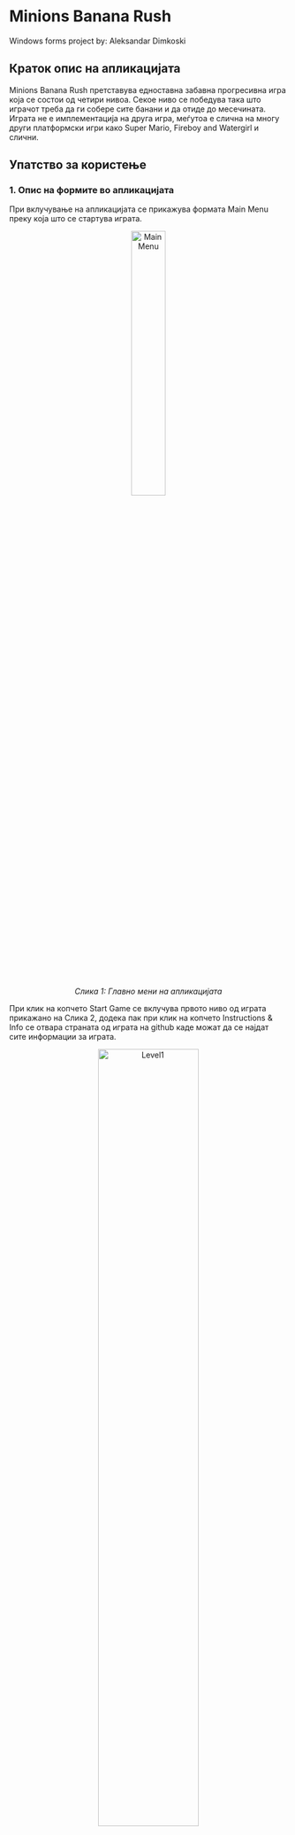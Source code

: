 # Minions Banana Rush
Windows forms project by: Aleksandar Dimkoski
<br>

## Краток опис на апликацијата
Minions Banana Rush претставува едноставна забавна прогресивна игра која се состои од четири нивоа. Секое ниво се победува така што играчот треба да ги 
собере сите банани и да отиде до месечината. Играта не е имплементација на друга игра, меѓутоа е слична на многу други 
платформски игри како Super Mario, Fireboy and Watergirl и слични.

## Упатство за користење

### 1. Опис на формите во апликацијата
При вклучување на апликацијата се прикажува формата Main Menu преку која што се стартува играта. 

<p align="center">
    <img width=35% src="img/MainMenu.png?raw=true" alt="MainMenu"> <br>
    <i>Слика 1: Главно мени на апликацијата</i>
</p>

При клик на копчето Start Game се вклучува првото ниво од играта прикажано на Слика 2, додека пак при клик на копчето Instructions & Info се отвара страната од играта на
github каде можат да се најдат сите информации за играта.

<p align="center">
    <img width=60% src="img/Level1.png" alt="Level1"> <br>
    <i>Слика 2: Ниво 1 на играта</i>
</p>

Откако ќе се соберат сите банани и ќе се дојде до месечината нивото се смета за поминато, и ќе се прикаже messagebox како на Слика 3 каде што доколку играчот кликне ок, ќе
се ќе се отвори ниво 2, а доколку кликне Cancel ќе се затвори формата.

<p align="center">
    <img width=60% src="img/Message.png" alt="message"> <br>
    <i>Слика 3: Порака при поминато ниво</i>
</p>

Доколку играчот отиде до месечината но не ги собрал сите банани ќе му се прикаже порака како на Слика 4.

<p align="center">
    <img width=60% src="img/error.png" alt="ErrorMessage"> <br>
    <i>Слика 4: Порака доколку не се собрани сите банани</i>
</p>

Во продолжение се прикажани останатите нивоа на играта:

<p align="center">
    <img width=60% src="img/Level2.png" alt="Level2"> <br>
    <i>Слика 5: Ниво 2</i>
</p>

<p align="center">
    <img width=60% src="img/Level3.png" alt="Level3"> <br>
    <i>Слика 6: Ниво 3</i>
</p>

<p align="center">
    <img width=60% src="img/Level4.png" alt="Level4"> <br>
    <i>Слика 7: Ниво 4</i>
</p>

Карактеристично за нивоата 2,3 и 4 е тоа што дел од платформите се движат по x или y оска.

### 2. Контроли за играње

← - Го движи карактерот на лево

→ - Го движи карактерот на десно

Space key - Скок

### 3. Опис на имплементацијата

Играта е имплементирана со помош на тајмер, два keyUp и keyDown настани и pictureBox компоненти. Главната форма служи како контролер кој ги отвара сите 
други форми и во продолжение може да се види btnStartGame_Click настанот кој што при клик на Start Game се активира и потоа за секое ниво проверува дали е поминато:
```c#
private void btnStartGame_Click(object sender, EventArgs e)
        {
            Level1 l = new Level1();
            var d = l.ShowDialog();
            if (d == DialogResult.OK)
            {
                Level2 l2 = new Level2();
                var rez = l2.ShowDialog();
                if (rez == DialogResult.OK)
                {
                    Level3 l3 = new Level3();
                    var rezl3= l3.ShowDialog();
                    if (rezl3 == DialogResult.OK)
                    {
                        Level4 l4 = new Level4();
                        var rezl4 = l4.ShowDialog();
                        if (rezl4 == DialogResult.Yes)
                        {
                            Application.Restart();
                        }
                        else if (rezl4 == DialogResult.No)
                        {
                            this.Close();
                        }
                    }
                }
                if (rez == DialogResult.Cancel)
                {
                    l2.Close();
                }
            }
            else if (d == DialogResult.Cancel)
            {
                l.Close();
            }
        }
```
Со помош на настаните keyUp и keyDown се контролира дали играчот кликнал space,left или right. Во формата се чуваат локални bool променливи на кои вредностите им се
менуваат со помош на овие настани:
```c#
private void Level1_KeyDown(object sender, KeyEventArgs e)
        {
            if (e.KeyCode == Keys.Left)
            {
                left = true;
            }
            if (e.KeyCode == Keys.Right)
            {
                right = true;
            }
            if (e.KeyCode == Keys.Space)
            {
                jumping = true;
            }
        }
```
```c#
private void Level1_KeyUp(object sender, KeyEventArgs e)
        {
            if (e.KeyCode == Keys.Left)
            {
                left = false;
            }
            if (e.KeyCode == Keys.Right)
            {
                right = false;
            }
            if (jumping == true)
            {
                jumping = false;
            }
        }
```
Главниот дел кој контролира се што се случува во играта е тајмерот, кој се вклучува штом ќе се вклучи формата. Во timer_Tick настанот
се проверуваат bool променливите и соодветно доколку се true се менува позицијата на карактерот по x и y оска. 

Дополнително во еден foreach циклус се проверуваат сите
контроли во играта и доколку карактерот дојде во одреден судир со било кој од останатите компоненти се извршува одреден код. Пример доколку карактерот дојде во
судир со pictureBox компонента banana се менува visible својството на компонентата и се зголемува score променливата, дополнително во if условот се проверува дали
visible својството на компонентата е false за да не дојде да се зголемува score променливата повеќе пати доколку карактерот помине повеќе пати до неа.
```c#
if ((string)c.Tag == "banana")
{
       if (minion.Bounds.IntersectsWith(c.Bounds) && c.Visible == true)
       {
            c.Visible = false;
            score++;
            lbScore.Text = "Bananas collected: " + score;
       }
}
```
Во продолжение може да се види целиот timer_Tick настан:
```c#
private void timer_Tick(object sender, EventArgs e)
        {
            minion.Top += minionJumpSpeed;
            if (left == true)
            {
                if (minion.Left >= 0)
                {
                    minion.Left -= minionSpeed;
                }
            }
            if (right == true)
            {
                if (minion.Left <= this.Width-minion.Width)
                {
                    minion.Left += minionSpeed;
                }
            }
            if(jumping==true && gravity < 0)
            {
                jumping = false;
            }
            if (jumping == true)
            {
                minionJumpSpeed = -10;
                gravity -= 1;
            }
            else
            {
                minionJumpSpeed = 10;
            }

            foreach (Control c in this.Controls)
            {
                if (c is PictureBox)
                {
                    if (c.Name.Equals("ground"))
                    {
                        if (minion.Bounds.IntersectsWith(c.Bounds))
                        {
                            gravity = 5;
                            minion.Top = c.Top - minion.Height;
                        }
                        c.BringToFront();
                    }
                    if ((string)c.Tag == "platform")
                    {
                        if (minion.Bounds.IntersectsWith(c.Bounds))
                        {
                            gravity = 5;
                            minion.Top = c.Top - minion.Height;
                        }
                        c.BringToFront();
                    }
                    if ((string)c.Tag == "banana")
                    {
                        if (minion.Bounds.IntersectsWith(c.Bounds) && c.Visible == true)
                        {
                            c.Visible = false;
                            score++;
                            lbScore.Text = "Bananas collected: " + score;
                        }
                    }
                    if (c.Name.Equals("moon"))
                    {
                        if (minion.Bounds.IntersectsWith(c.Bounds) && score==26)
                        {
                            timer.Stop();
                            var rez=MessageBox.Show("Congrats, you won this level! Would you like to " +
                                "proceed to the next one?", "Level successfully done", MessageBoxButtons.OKCancel);
                            if(rez == DialogResult.OK)
                            {
                                DialogResult = DialogResult.OK;
                            }
                            if (rez == DialogResult.Cancel)
                            {
                                DialogResult = DialogResult.Cancel;
                            }
                        }
                        if (minion.Bounds.IntersectsWith(c.Bounds) && score != 26)
                        {
                            lbError.Text = "Please collect all of the bananas!";
                            lbError.Visible = true;
                        }
                        if (!minion.Bounds.IntersectsWith(c.Bounds))
                        {
                            lbError.Visible = false;
                        }
                    }
                }
            }
        }
```
Во нивоата 2,3,4 платформите кои се движат по x или y оска се имплементирани така што во timer_Tick настанот, на секој tick се менува позицијата на платформата според
променливата horizontalSpeed која е поставена на 4, и од каде до каде ќе се движи се контролира со if условот кој може да се види подолу:
```c#
            h1.Left -= horizontalSpeed;
            if (h1.Left < 0 || h1.Left+h1.Width > this.Width)
            {
                horizontalSpeed = -horizontalSpeed;
            }
```
